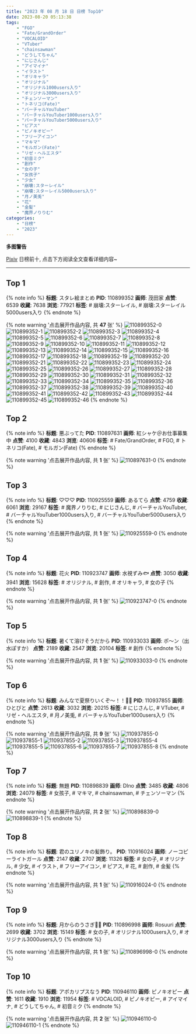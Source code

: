 ```yaml
---
title: "2023 年 08 月 18 日 日榜 Top10"
date: 2023-08-20 05:13:38
tags:
    - "FGO"
    - "Fate/GrandOrder"
    - "VOCALOID"
    - "VTuber"
    - "chainsawman"
    - "どうしてちゃん"
    - "にじさんじ"
    - "アイマイナ"
    - "イラスト"
    - "オリキャラ"
    - "オリジナル"
    - "オリジナル1000users入り"
    - "オリジナル3000users入り"
    - "チェンソーマン"
    - "トネリコ(Fate)"
    - "バーチャルYouTuber"
    - "バーチャルYouTuber1000users入り"
    - "バーチャルYouTuber5000users入り"
    - "ピアス"
    - "ピノキオピー"
    - "フリーアイコン"
    - "マキマ"
    - "モルガン(Fate)"
    - "リゼ・ヘルエスタ"
    - "初音ミク"
    - "創作"
    - "女の子"
    - "女孩子"
    - "少女"
    - "崩壊:スターレイル"
    - "崩壊:スターレイル5000users入り"
    - "月ノ美兎"
    - "花"
    - "金髪"
    - "魔界ノりりむ"
categories:
    - "日榜"
    - "2023"
---
```


<i class="fa fa-triangle-exclamation"></i>**多图警告**<i class="fa fa-triangle-exclamation"></i>

[Pixiv](https://www.pixiv.net/) 日榜前十, 点击下方阅读全文查看详细内容~

<!-- more -->

---

## Top 1

{% note info %}
**标题**: スタレ絵まとめ
**PID**: 110899352 **画师**: 茂田家
**点赞**: 6539 **收藏**: 7638 **浏览**: 77921
**标签**: # 崩壊:スターレイル, # 崩壊:スターレイル5000users入り
{% endnote %}

{% note warning '点击展开作品内容, 共 **47** 张' %}
![110899352-0](https://i.pixiv.re/img-original/img/2023/08/17/01/08/27/110899352_p0.png)
![110899352-1](https://i.pixiv.re/img-original/img/2023/08/17/01/08/27/110899352_p1.png)
![110899352-2](https://i.pixiv.re/img-original/img/2023/08/17/01/08/27/110899352_p2.png)
![110899352-3](https://i.pixiv.re/img-original/img/2023/08/17/01/08/27/110899352_p3.png)
![110899352-4](https://i.pixiv.re/img-original/img/2023/08/17/01/08/27/110899352_p4.png)
![110899352-5](https://i.pixiv.re/img-original/img/2023/08/17/01/08/27/110899352_p5.png)
![110899352-6](https://i.pixiv.re/img-original/img/2023/08/17/01/08/27/110899352_p6.png)
![110899352-7](https://i.pixiv.re/img-original/img/2023/08/17/01/08/27/110899352_p7.png)
![110899352-8](https://i.pixiv.re/img-original/img/2023/08/17/01/08/27/110899352_p8.png)
![110899352-9](https://i.pixiv.re/img-original/img/2023/08/17/01/08/27/110899352_p9.png)
![110899352-10](https://i.pixiv.re/img-original/img/2023/08/17/01/08/27/110899352_p10.png)
![110899352-11](https://i.pixiv.re/img-original/img/2023/08/17/01/08/27/110899352_p11.png)
![110899352-12](https://i.pixiv.re/img-original/img/2023/08/17/01/08/27/110899352_p12.png)
![110899352-13](https://i.pixiv.re/img-original/img/2023/08/17/01/08/27/110899352_p13.png)
![110899352-14](https://i.pixiv.re/img-original/img/2023/08/17/01/08/27/110899352_p14.png)
![110899352-15](https://i.pixiv.re/img-original/img/2023/08/17/01/08/27/110899352_p15.png)
![110899352-16](https://i.pixiv.re/img-original/img/2023/08/17/01/08/27/110899352_p16.png)
![110899352-17](https://i.pixiv.re/img-original/img/2023/08/17/01/08/27/110899352_p17.png)
![110899352-18](https://i.pixiv.re/img-original/img/2023/08/17/01/08/27/110899352_p18.png)
![110899352-19](https://i.pixiv.re/img-original/img/2023/08/17/01/08/27/110899352_p19.png)
![110899352-20](https://i.pixiv.re/img-original/img/2023/08/17/01/08/27/110899352_p20.png)
![110899352-21](https://i.pixiv.re/img-original/img/2023/08/17/01/08/27/110899352_p21.png)
![110899352-22](https://i.pixiv.re/img-original/img/2023/08/17/01/08/27/110899352_p22.png)
![110899352-23](https://i.pixiv.re/img-original/img/2023/08/17/01/08/27/110899352_p23.png)
![110899352-24](https://i.pixiv.re/img-original/img/2023/08/17/01/08/27/110899352_p24.png)
![110899352-25](https://i.pixiv.re/img-original/img/2023/08/17/01/08/27/110899352_p25.png)
![110899352-26](https://i.pixiv.re/img-original/img/2023/08/17/01/08/27/110899352_p26.png)
![110899352-27](https://i.pixiv.re/img-original/img/2023/08/17/01/08/27/110899352_p27.png)
![110899352-28](https://i.pixiv.re/img-original/img/2023/08/17/01/08/27/110899352_p28.png)
![110899352-29](https://i.pixiv.re/img-original/img/2023/08/17/01/08/27/110899352_p29.png)
![110899352-30](https://i.pixiv.re/img-original/img/2023/08/17/01/08/27/110899352_p30.png)
![110899352-31](https://i.pixiv.re/img-original/img/2023/08/17/01/08/27/110899352_p31.png)
![110899352-32](https://i.pixiv.re/img-original/img/2023/08/17/01/08/27/110899352_p32.png)
![110899352-33](https://i.pixiv.re/img-original/img/2023/08/17/01/08/27/110899352_p33.png)
![110899352-34](https://i.pixiv.re/img-original/img/2023/08/17/01/08/27/110899352_p34.png)
![110899352-35](https://i.pixiv.re/img-original/img/2023/08/17/01/08/27/110899352_p35.png)
![110899352-36](https://i.pixiv.re/img-original/img/2023/08/17/01/08/27/110899352_p36.png)
![110899352-37](https://i.pixiv.re/img-original/img/2023/08/17/01/08/27/110899352_p37.png)
![110899352-38](https://i.pixiv.re/img-original/img/2023/08/17/01/08/27/110899352_p38.png)
![110899352-39](https://i.pixiv.re/img-original/img/2023/08/17/01/08/27/110899352_p39.png)
![110899352-40](https://i.pixiv.re/img-original/img/2023/08/17/01/08/27/110899352_p40.png)
![110899352-41](https://i.pixiv.re/img-original/img/2023/08/17/01/08/27/110899352_p41.png)
![110899352-42](https://i.pixiv.re/img-original/img/2023/08/17/01/08/27/110899352_p42.png)
![110899352-43](https://i.pixiv.re/img-original/img/2023/08/17/01/08/27/110899352_p43.png)
![110899352-44](https://i.pixiv.re/img-original/img/2023/08/17/01/08/27/110899352_p44.png)
![110899352-45](https://i.pixiv.re/img-original/img/2023/08/17/01/08/27/110899352_p45.png)
![110899352-46](https://i.pixiv.re/img-original/img/2023/08/17/01/08/27/110899352_p46.png)
{% endnote %}

## Top 2

{% note info %}
**标题**: 悪ぶってた
**PID**: 110897631 **画师**: 紅シャケ＠お仕事募集中
**点赞**: 4100 **收藏**: 4843 **浏览**: 40606
**标签**: # Fate/GrandOrder, # FGO, # トネリコ(Fate), # モルガン(Fate)
{% endnote %}

{% note warning '点击展开作品内容, 共 **1** 张' %}
![110897631-0](https://i.pixiv.re/img-original/img/2023/08/17/00/10/18/110897631_p0.jpg)
{% endnote %}

## Top 3

{% note info %}
**标题**: ♡♡♡
**PID**: 110925559 **画师**: あるてら
**点赞**: 4759 **收藏**: 6061 **浏览**: 29167
**标签**: # 魔界ノりりむ, # にじさんじ, # バーチャルYouTuber, # バーチャルYouTuber1000users入り, # バーチャルYouTuber5000users入り
{% endnote %}

{% note warning '点击展开作品内容, 共 **1** 张' %}
![110925559-0](https://i.pixiv.re/img-original/img/2023/08/18/00/00/08/110925559_p0.png)
{% endnote %}

## Top 4

{% note info %}
**标题**: 花火
**PID**: 110923747 **画师**: 水視ずみ🐟
**点赞**: 3050 **收藏**: 3941 **浏览**: 15628
**标签**: # オリジナル, # 創作, # オリキャラ, # 女の子
{% endnote %}

{% note warning '点击展开作品内容, 共 **1** 张' %}
![110923747-0](https://i.pixiv.re/img-original/img/2023/08/17/23/05/52/110923747_p0.png)
{% endnote %}

## Top 5

{% note info %}
**标题**: 暑くて溶けそうだから
**PID**: 110933033 **画师**: ポ～ン（出水ぽすか）
**点赞**: 2189 **收藏**: 2547 **浏览**: 20104
**标签**: # 創作
{% endnote %}

{% note warning '点击展开作品内容, 共 **1** 张' %}
![110933033-0](https://i.pixiv.re/img-original/img/2023/08/18/07/30/03/110933033_p0.jpg)
{% endnote %}

## Top 6

{% note info %}
**标题**: みんなで夏祭りいくぞ～！！🌈🎇
**PID**: 110937855 **画师**: ひとびと
**点赞**: 2613 **收藏**: 3032 **浏览**: 20215
**标签**: # にじさんじ, # VTuber, # リゼ・ヘルエスタ, # 月ノ美兎, # バーチャルYouTuber1000users入り
{% endnote %}

{% note warning '点击展开作品内容, 共 **9** 张' %}
![110937855-0](https://i.pixiv.re/img-original/img/2023/08/18/13/07/14/110937855_p0.png)
![110937855-1](https://i.pixiv.re/img-original/img/2023/08/18/13/07/14/110937855_p1.png)
![110937855-2](https://i.pixiv.re/img-original/img/2023/08/18/13/07/14/110937855_p2.png)
![110937855-3](https://i.pixiv.re/img-original/img/2023/08/18/13/07/14/110937855_p3.png)
![110937855-4](https://i.pixiv.re/img-original/img/2023/08/18/13/07/14/110937855_p4.png)
![110937855-5](https://i.pixiv.re/img-original/img/2023/08/18/13/07/14/110937855_p5.png)
![110937855-6](https://i.pixiv.re/img-original/img/2023/08/18/13/07/14/110937855_p6.png)
![110937855-7](https://i.pixiv.re/img-original/img/2023/08/18/13/07/14/110937855_p7.png)
![110937855-8](https://i.pixiv.re/img-original/img/2023/08/18/13/07/14/110937855_p8.png)
{% endnote %}

## Top 7

{% note info %}
**标题**: 無題
**PID**: 110898839 **画师**: DIno
**点赞**: 3485 **收藏**: 4806 **浏览**: 24079
**标签**: # 女孩子, # マキマ, # chainsawman, # チェンソーマン
{% endnote %}

{% note warning '点击展开作品内容, 共 **2** 张' %}
![110898839-0](https://i.pixiv.re/img-original/img/2023/08/17/00/49/37/110898839_p0.jpg)
![110898839-1](https://i.pixiv.re/img-original/img/2023/08/17/00/49/37/110898839_p1.jpg)
{% endnote %}

## Top 8

{% note info %}
**标题**: 君のユリノキの髪飾り。
**PID**: 110916024 **画师**: ノーコピーライトガール
**点赞**: 2147 **收藏**: 2707 **浏览**: 11326
**标签**: # 女の子, # オリジナル, # 少女, # イラスト, # フリーアイコン, # ピアス, # 花, # 創作, # 金髪
{% endnote %}

{% note warning '点击展开作品内容, 共 **1** 张' %}
![110916024-0](https://i.pixiv.re/img-original/img/2023/08/17/19/00/00/110916024_p0.jpg)
{% endnote %}

## Top 9

{% note info %}
**标题**: 月からのうさぎ🌟✨
**PID**: 110896998 **画师**: Rosuuri
**点赞**: 2699 **收藏**: 3702 **浏览**: 15149
**标签**: # 女の子, # オリジナル1000users入り, # オリジナル3000users入り
{% endnote %}

{% note warning '点击展开作品内容, 共 **1** 张' %}
![110896998-0](https://i.pixiv.re/img-original/img/2023/08/17/00/00/13/110896998_p0.png)
{% endnote %}

## Top 10

{% note info %}
**标题**: アポカリプスなう
**PID**: 110946110 **画师**: ピノキオピー
**点赞**: 1611 **收藏**: 1910 **浏览**: 11954
**标签**: # VOCALOID, # ピノキオピー, # アイマイナ, # どうしてちゃん, # 初音ミク
{% endnote %}

{% note warning '点击展开作品内容, 共 **2** 张' %}
![110946110-0](https://i.pixiv.re/img-original/img/2023/08/18/19/50/22/110946110_p0.jpg)
![110946110-1](https://i.pixiv.re/img-original/img/2023/08/18/19/50/22/110946110_p1.jpg)
{% endnote %}
